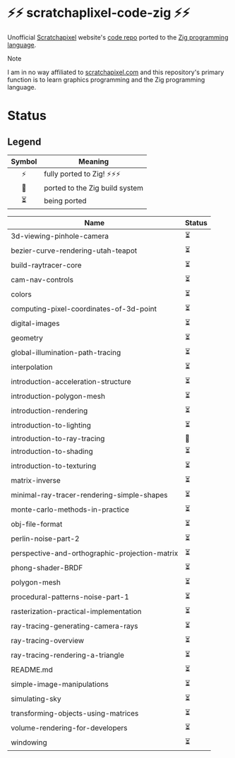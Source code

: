 # ⚡⚡ scratchaplixel-code-zig ⚡⚡

Unofficial [Scratchapixel](www.scratchapixel.com) website's [code repo](https://github.com/scratchapixel/scratchapixel-code) ported to the [Zig programming language](ziglang.org).

> [!NOTE]  
> I am in no way affiliated to [scratchapixel.com](scratchapixel.com) and this repository's primary function is to learn graphics programming and the Zig programming language.

# Status
## Legend
| Symbol | Meaning                        |
| :-:    | ---                            |
| ⚡     | fully ported to Zig! ⚡⚡⚡    |
| 🔨     | ported to the Zig build system |
| ⏳     | being ported                   |

| Name                                           | Status |
| ---                                            | ---    |
| 3d-viewing-pinhole-camera                      | ⏳     |
| bezier-curve-rendering-utah-teapot             | ⏳     |
| build-raytracer-core                           | ⏳     |
| cam-nav-controls                               | ⏳     |
| colors                                         | ⏳     |
| computing-pixel-coordinates-of-3d-point        | ⏳     |
| digital-images                                 | ⏳     |
| geometry                                       | ⏳     |
| global-illumination-path-tracing               | ⏳     |
| interpolation                                  | ⏳     |
| introduction-acceleration-structure            | ⏳     |
| introduction-polygon-mesh                      | ⏳     |
| introduction-rendering                         | ⏳     |
| introduction-to-lighting                       | ⏳     |
| introduction-to-ray-tracing                    | 🔨     |
| introduction-to-shading                        | ⏳     |
| introduction-to-texturing                      | ⏳     |
| matrix-inverse                                 | ⏳     |
| minimal-ray-tracer-rendering-simple-shapes     | ⏳     |
| monte-carlo-methods-in-practice                | ⏳     |
| obj-file-format                                | ⏳     |
| perlin-noise-part-2                            | ⏳     |
| perspective-and-orthographic-projection-matrix | ⏳     |
| phong-shader-BRDF                              | ⏳     |
| polygon-mesh                                   | ⏳     |
| procedural-patterns-noise-part-1               | ⏳     |
| rasterization-practical-implementation         | ⏳     |
| ray-tracing-generating-camera-rays             | ⏳     |
| ray-tracing-overview                           | ⏳     |
| ray-tracing-rendering-a-triangle               | ⏳     |
| README.md                                      | ⏳     |
| simple-image-manipulations                     | ⏳     |
| simulating-sky                                 | ⏳     |
| transforming-objects-using-matrices            | ⏳     |
| volume-rendering-for-developers                | ⏳     |
| windowing                                      | ⏳     |
